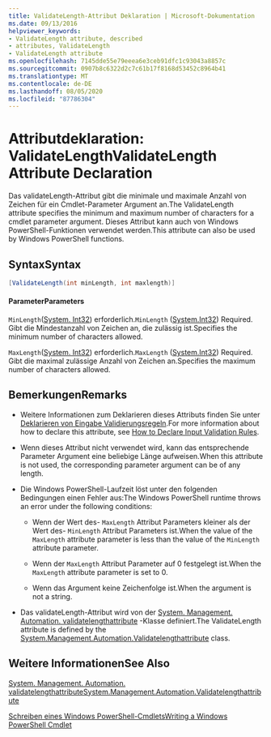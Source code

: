 ```yaml
---
title: ValidateLength-Attribut Deklaration | Microsoft-Dokumentation
ms.date: 09/13/2016
helpviewer_keywords:
- ValidateLength attribute, described
- attributes, ValidateLength
- ValidateLength attribute
ms.openlocfilehash: 7145dde55e79eeea6e3ceb91dfc1c93043a8857c
ms.sourcegitcommit: 0907b8c6322d2c7c61b17f8168d53452c8964b41
ms.translationtype: MT
ms.contentlocale: de-DE
ms.lasthandoff: 08/05/2020
ms.locfileid: "87786304"
---
```

# <a name="validatelength-attribute-declaration"></a><span data-ttu-id="3dcf5-102">Attributdeklaration: ValidateLength</span><span class="sxs-lookup"><span data-stu-id="3dcf5-102">ValidateLength Attribute Declaration</span></span>

<span data-ttu-id="3dcf5-103">Das validateLength-Attribut gibt die minimale und maximale Anzahl von Zeichen für ein Cmdlet-Parameter Argument an.</span><span class="sxs-lookup"><span data-stu-id="3dcf5-103">The ValidateLength attribute specifies the minimum and maximum number of characters for a cmdlet parameter argument.</span></span> <span data-ttu-id="3dcf5-104">Dieses Attribut kann auch von Windows PowerShell-Funktionen verwendet werden.</span><span class="sxs-lookup"><span data-stu-id="3dcf5-104">This attribute can also be used by Windows PowerShell functions.</span></span>

## <a name="syntax"></a><span data-ttu-id="3dcf5-105">Syntax</span><span class="sxs-lookup"><span data-stu-id="3dcf5-105">Syntax</span></span>

```csharp
[ValidateLength(int minLength, int maxlength)]
```

#### <a name="parameters"></a><span data-ttu-id="3dcf5-106">Parameter</span><span class="sxs-lookup"><span data-stu-id="3dcf5-106">Parameters</span></span>

<span data-ttu-id="3dcf5-107">`MinLength`([System. Int32](/dotnet/api/System.Int32)) erforderlich.</span><span class="sxs-lookup"><span data-stu-id="3dcf5-107">`MinLength` ([System.Int32](/dotnet/api/System.Int32)) Required.</span></span> <span data-ttu-id="3dcf5-108">Gibt die Mindestanzahl von Zeichen an, die zulässig ist.</span><span class="sxs-lookup"><span data-stu-id="3dcf5-108">Specifies the minimum number of characters allowed.</span></span>

<span data-ttu-id="3dcf5-109">`MaxLength`([System. Int32](/dotnet/api/System.Int32)) erforderlich.</span><span class="sxs-lookup"><span data-stu-id="3dcf5-109">`MaxLength` ([System.Int32](/dotnet/api/System.Int32)) Required.</span></span> <span data-ttu-id="3dcf5-110">Gibt die maximal zulässige Anzahl von Zeichen an.</span><span class="sxs-lookup"><span data-stu-id="3dcf5-110">Specifies the maximum number of characters allowed.</span></span>

## <a name="remarks"></a><span data-ttu-id="3dcf5-111">Bemerkungen</span><span class="sxs-lookup"><span data-stu-id="3dcf5-111">Remarks</span></span>

- <span data-ttu-id="3dcf5-112">Weitere Informationen zum Deklarieren dieses Attributs finden Sie unter [Deklarieren von Eingabe Validierungsregeln](./how-to-validate-parameter-input.md).</span><span class="sxs-lookup"><span data-stu-id="3dcf5-112">For more information about how to declare this attribute, see [How to Declare Input Validation Rules](./how-to-validate-parameter-input.md).</span></span>

- <span data-ttu-id="3dcf5-113">Wenn dieses Attribut nicht verwendet wird, kann das entsprechende Parameter Argument eine beliebige Länge aufweisen.</span><span class="sxs-lookup"><span data-stu-id="3dcf5-113">When this attribute is not used, the corresponding parameter argument can be of any length.</span></span>

- <span data-ttu-id="3dcf5-114">Die Windows PowerShell-Laufzeit löst unter den folgenden Bedingungen einen Fehler aus:</span><span class="sxs-lookup"><span data-stu-id="3dcf5-114">The Windows PowerShell runtime throws an error under the following conditions:</span></span>

  - <span data-ttu-id="3dcf5-115">Wenn der Wert des- `MaxLength` Attribut Parameters kleiner als der Wert des- `MinLength` Attribut Parameters ist.</span><span class="sxs-lookup"><span data-stu-id="3dcf5-115">When the value of the `MaxLength` attribute parameter is less than the value of the `MinLength` attribute parameter.</span></span>

  - <span data-ttu-id="3dcf5-116">Wenn der `MaxLength` Attribut Parameter auf 0 festgelegt ist.</span><span class="sxs-lookup"><span data-stu-id="3dcf5-116">When the `MaxLength` attribute parameter is set to 0.</span></span>

  - <span data-ttu-id="3dcf5-117">Wenn das Argument keine Zeichenfolge ist.</span><span class="sxs-lookup"><span data-stu-id="3dcf5-117">When the argument is not a string.</span></span>

- <span data-ttu-id="3dcf5-118">Das validateLength-Attribut wird von der [System. Management. Automation. validatelengthattribute](/dotnet/api/System.Management.Automation.ValidateLengthAttribute) -Klasse definiert.</span><span class="sxs-lookup"><span data-stu-id="3dcf5-118">The ValidateLength attribute is defined by the [System.Management.Automation.Validatelengthattribute](/dotnet/api/System.Management.Automation.ValidateLengthAttribute) class.</span></span>

## <a name="see-also"></a><span data-ttu-id="3dcf5-119">Weitere Informationen</span><span class="sxs-lookup"><span data-stu-id="3dcf5-119">See Also</span></span>

[<span data-ttu-id="3dcf5-120">System. Management. Automation. validatelengthattribute</span><span class="sxs-lookup"><span data-stu-id="3dcf5-120">System.Management.Automation.Validatelengthattribute</span></span>](/dotnet/api/System.Management.Automation.ValidateLengthAttribute)

[<span data-ttu-id="3dcf5-121">Schreiben eines Windows PowerShell-Cmdlets</span><span class="sxs-lookup"><span data-stu-id="3dcf5-121">Writing a Windows PowerShell Cmdlet</span></span>](./writing-a-windows-powershell-cmdlet.md)
